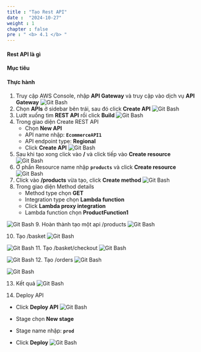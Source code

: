 ```yaml
---
title : "Tạo Rest API"
date :  "2024-10-27" 
weight : 1 
chapter : false
pre : " <b> 4.1 </b> "
---
```


#### Rest API là gì

#### Mục tiêu

#### Thực hành

1. Truy cập AWS Console, nhập **API Gateway** và truy cập vào dịch vụ **API Gateway**
![Git Bash](/workshop01-AWS-FCJ-2025/images/4-1/01.png?width=50pc)
2. Chọn **APIs** ở sidebar bên trái, sau đó click **Create API**
![Git Bash](/workshop01-AWS-FCJ-2025/images/4-1/02.png?width=50pc)
3. Lướt xuống tìm **REST API** rồi click **Build**
![Git Bash](/workshop01-AWS-FCJ-2025/images/4-1/03.png?width=50pc)
4. Trong giao diện Create REST API
   - Chọn **New API** 
   - API name nhập: **`EcommerceAPI1`**
   - API endpoint type: **Regional**
   - Click **Create API**
![Git Bash](/workshop01-AWS-FCJ-2025/images/4-1/04.png?width=50pc)
5. Sau khi tạo xong click vào **/** và click tiếp vào **Create resource**
![Git Bash](/workshop01-AWS-FCJ-2025/images/4-1/05.png?width=50pc)
6. Ở phần Resource name nhập **`products`** và click **Create resource**
![Git Bash](/workshop01-AWS-FCJ-2025/images/4-1/06.png?width=50pc)
7. Click vào **/products** vừa tạo, click **Create method**
![Git Bash](/workshop01-AWS-FCJ-2025/images/4-1/07.png?width=50pc)
8. Trong giao diện Method details
   - Method type chọn **GET**
   - Integration type chọn **Lambda function**
   - Click **Lambda proxy integration**
   - Lambda function chọn **ProductFunction1**

![Git Bash](/workshop01-AWS-FCJ-2025/images/4-1/08.png?width=40pc)
9. Hoàn thành tạo một api /products
![Git Bash](/workshop01-AWS-FCJ-2025/images/4-1/09.png?width=50pc)

10. Tạo /basket
![Git Bash](/workshop01-AWS-FCJ-2025/images/4-1/10.png?width=50pc)

![Git Bash](/workshop01-AWS-FCJ-2025/images/4-1/11.png?width=50pc)
11. Tạo /basket/checkout
![Git Bash](/workshop01-AWS-FCJ-2025/images/4-1/12.png?width=50pc)

![Git Bash](/workshop01-AWS-FCJ-2025/images/4-1/13.png?width=50pc)
12. Tạo /orders
![Git Bash](/workshop01-AWS-FCJ-2025/images/4-1/14.png?width=50pc)

![Git Bash](/workshop01-AWS-FCJ-2025/images/4-1/15.png?width=50pc)

13. Kết quả
![Git Bash](/workshop01-AWS-FCJ-2025/images/4-1/16.png?width=50pc)

14. Deploy API
   - Click **Deploy API**
![Git Bash](/workshop01-AWS-FCJ-2025/images/4-1/17.png?width=50pc)

   - Stage chọn **New stage**
   - Stage name nhập: **`prod`**
   - Click **Deploy**
![Git Bash](/workshop01-AWS-FCJ-2025/images/4-1/18.png?width=50pc)
